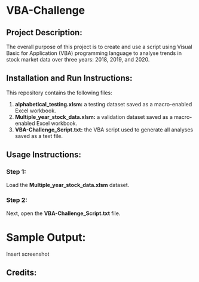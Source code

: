 # VBA-Challenge

## Project Description:
The overall purpose of this project is to create and use a script using Visual Basic for Application (VBA) programming language to analyse trends in stock market data over three years: 2018, 2019, and 2020.
   
## Installation and Run Instructions:
This repository contains the following files:
1. **alphabetical_testing.xlsm:** a testing dataset saved as a macro-enabled Excel workbook.
2. **Multiple_year_stock_data.xlsm:** a validation dataset saved as a macro-enabled Excel workbook.
3. **VBA-Challenge_Script.txt:** the VBA script used to generate all analyses saved as a text file.

## Usage Instructions:

### Step 1:
Load the **Multiple_year_stock_data.xlsm** dataset.

### Step 2:
Next, open the **VBA-Challenge_Script.txt** file.

# Sample Output:
Insert screenshot

## Credits:
